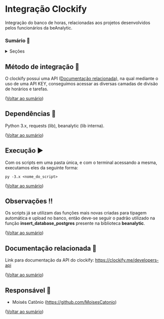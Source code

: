 # Integração Clockify
Integração do banco de horas, relacionadas aos projetos desenvolvidos pelos funcionários da beAnalytic.

### Sumário 🔢
<!-- Lista com o conteúdo -->
<details>
  <summary>Seções</summary>
  <ul>
    <li>
      <a href="#método-de-integração-">Método de integração</a>
    </li>
    <li>
      <a href="#dependências-">Dependências</a>
    </li>
    <li>
      <a href="#execução-">Execução</a>
    </li>
    <li>
      <a href="#observações-">Observações</a>
    </li>
    <li>
      <a href="#documentação-relacionada-">Documentação relacionada</a>
    </li>
    <li>
      <a href="#responsável-">Responsável</a>
    </li>
  </ul>
</details>

## Método de integração 🎲
O clockify possui uma API (<a href="#documentação-relacionada-">Documentação relacionada</a>), na qual mediante o uso de uma API KEY, conseguimos acessar as diversas camadas de divisão de horários e tarefas.

<p align="left">(<a href="#sumário-">Voltar ao sumário</a>)</p>

## Dependências 🧩
Python 3.x, requests (lib), beanalytic (lib interna).

<p align="left">(<a href="#sumário-">Voltar ao sumário</a>)</p>

## Execução ▶
Com os scripts em uma pasta única, e com o terminal acessando a mesma, executamos eles da seguinte forma:
```
py -3.x <nome_do_script>
```

<p align="left">(<a href="#sumário-">Voltar ao sumário</a>)</p>

## Observações ‼
Os scripts já se utilizam das funções mais novas criadas para tipagem automática e upload no banco, então deve-se seguir o padrão utilizado na função **insert_database_postgres** presente na biblioteca **beanalytic**.

<p align="left">(<a href="#sumário-">Voltar ao sumário</a>)</p>

## Documentação relacionada 📖
Link para documentação da API do clockify: https://clockify.me/developers-api

<p align="left">(<a href="#sumário-">Voltar ao sumário</a>)</p>



## Responsável 👔

- Moisés Catônio (https://github.com/MoisesCatonio)

<p align="left">(<a href="#sumário-">Voltar ao sumário</a>)</p>

